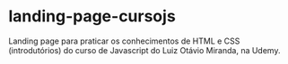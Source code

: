 # landing-page-cursojs
Landing page para praticar os conhecimentos de HTML e CSS (introdutórios) do curso de Javascript do Luiz Otávio Miranda, na Udemy.
